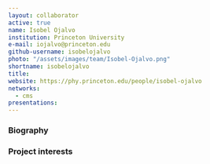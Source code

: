 ```yaml
---
layout: collaborator
active: true
name: Isobel Ojalvo
institution: Princeton University
e-mail: iojalvo@princeton.edu
github-username: isobelojalvo
photo: "/assets/images/team/Isobel-Ojalvo.png"
shortname: isobelojalvo
title: 
website: https://phy.princeton.edu/people/isobel-ojalvo
networks:
  - cms
presentations:
---
```


### Biography


### Project interests


